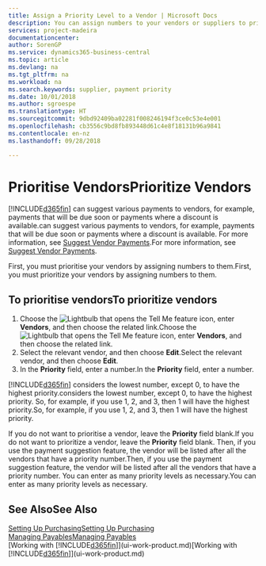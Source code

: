 ```yaml
---
title: Assign a Priority Level to a Vendor | Microsoft Docs
description: You can assign numbers to your vendors or suppliers to prioritise them and facilitate payment suggestions in Business Central.
services: project-madeira
documentationcenter: 
author: SorenGP
ms.service: dynamics365-business-central
ms.topic: article
ms.devlang: na
ms.tgt_pltfrm: na
ms.workload: na
ms.search.keywords: supplier, payment priority
ms.date: 10/01/2018
ms.author: sgroespe
ms.translationtype: HT
ms.sourcegitcommit: 9dbd92409ba02281f008246194f3ce0c53e4e001
ms.openlocfilehash: cb3556c9bd8fb893448d61c4e8f18131b96a9841
ms.contentlocale: en-nz
ms.lasthandoff: 09/28/2018

---
```

# <a name="prioritize-vendors"></a><span data-ttu-id="6db4d-103">Prioritise Vendors</span><span class="sxs-lookup"><span data-stu-id="6db4d-103">Prioritize Vendors</span></span>
[!INCLUDE[d365fin](includes/d365fin_md.md)] <span data-ttu-id="6db4d-104">can suggest various payments to vendors, for example, payments that will be due soon or payments where a discount is available.</span><span class="sxs-lookup"><span data-stu-id="6db4d-104">can suggest various payments to vendors, for example, payments that will be due soon or payments where a discount is available.</span></span> <span data-ttu-id="6db4d-105">For more information, see [Suggest Vendor Payments](payables-how-suggest-vendor-payments.md).</span><span class="sxs-lookup"><span data-stu-id="6db4d-105">For more information, see [Suggest Vendor Payments](payables-how-suggest-vendor-payments.md).</span></span>

<span data-ttu-id="6db4d-106">First, you must prioritise your vendors by assigning numbers to them.</span><span class="sxs-lookup"><span data-stu-id="6db4d-106">First, you must prioritize your vendors by assigning numbers to them.</span></span>

## <a name="to-prioritize-vendors"></a><span data-ttu-id="6db4d-107">To prioritise vendors</span><span class="sxs-lookup"><span data-stu-id="6db4d-107">To prioritize vendors</span></span>
1. <span data-ttu-id="6db4d-108">Choose the ![Lightbulb that opens the Tell Me feature](media/ui-search/search_small.png "Tell me what you want to do") icon, enter **Vendors**, and then choose the related link.</span><span class="sxs-lookup"><span data-stu-id="6db4d-108">Choose the ![Lightbulb that opens the Tell Me feature](media/ui-search/search_small.png "Tell me what you want to do") icon, enter **Vendors**, and then choose the related link.</span></span>
2. <span data-ttu-id="6db4d-109">Select the relevant vendor, and then choose **Edit**.</span><span class="sxs-lookup"><span data-stu-id="6db4d-109">Select the relevant vendor, and then choose **Edit**.</span></span>
3. <span data-ttu-id="6db4d-110">In the **Priority** field, enter a number.</span><span class="sxs-lookup"><span data-stu-id="6db4d-110">In the **Priority** field, enter a number.</span></span>

[!INCLUDE[d365fin](includes/d365fin_md.md)] <span data-ttu-id="6db4d-111">considers the lowest number, except 0, to have the highest priority.</span><span class="sxs-lookup"><span data-stu-id="6db4d-111">considers the lowest number, except 0, to have the highest priority.</span></span> <span data-ttu-id="6db4d-112">So, for example, if you use 1, 2, and 3, then 1 will have the highest priority.</span><span class="sxs-lookup"><span data-stu-id="6db4d-112">So, for example, if you use 1, 2, and 3, then 1 will have the highest priority.</span></span>

<span data-ttu-id="6db4d-113">If you do not want to prioritise a vendor, leave the **Priority** field blank.</span><span class="sxs-lookup"><span data-stu-id="6db4d-113">If you do not want to prioritize a vendor, leave the **Priority** field blank.</span></span> <span data-ttu-id="6db4d-114">Then, if you use the payment suggestion feature, the vendor will be listed after all the vendors that have a priority number.</span><span class="sxs-lookup"><span data-stu-id="6db4d-114">Then, if you use the payment suggestion feature, the vendor will be listed after all the vendors that have a priority number.</span></span> <span data-ttu-id="6db4d-115">You can enter as many priority levels as necessary.</span><span class="sxs-lookup"><span data-stu-id="6db4d-115">You can enter as many priority levels as necessary.</span></span>

## <a name="see-also"></a><span data-ttu-id="6db4d-116">See Also</span><span class="sxs-lookup"><span data-stu-id="6db4d-116">See Also</span></span>
[<span data-ttu-id="6db4d-117">Setting Up Purchasing</span><span class="sxs-lookup"><span data-stu-id="6db4d-117">Setting Up Purchasing</span></span>](purchasing-setup-purchasing.md)  
[<span data-ttu-id="6db4d-118">Managing Payables</span><span class="sxs-lookup"><span data-stu-id="6db4d-118">Managing Payables</span></span>](payables-manage-payables.md)  
<span data-ttu-id="6db4d-119">[Working with [!INCLUDE[d365fin](includes/d365fin_md.md)]](ui-work-product.md)</span><span class="sxs-lookup"><span data-stu-id="6db4d-119">[Working with [!INCLUDE[d365fin](includes/d365fin_md.md)]](ui-work-product.md)</span></span>

